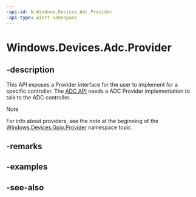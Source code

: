 ```yaml
---
-api-id: N:Windows.Devices.Adc.Provider
-api-type: winrt namespace
---
```


# Windows.Devices.Adc.Provider

## -description
This API exposes a Provider interface for the user to implement for a specific controller. The [ADC API](../windows.devices.adc/windows_devices_adc.md) needs a ADC Provider implementation to talk to the ADC controller.

> [!NOTE]
> For info about providers, see the note at the beginning of the [Windows.Devices.Gpio.Provider](/uwp/api/windows.devices.gpio.provider) namespace topic.

## -remarks

## -examples

## -see-also